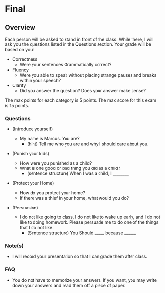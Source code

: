 # Final

## Overview

Each person will be asked to stand in front of the class. While there, I will ask you the questions listed in the Questions section. Your grade will be based on your

- Correctness
	+ Were your sentences Grammatically correct?
- Fluency
	+ Were you able to speak without placing strange pauses and breaks within your speech?
- Clarity
	+ Did you answer the question? Does your answer make sense?

The max points for each category is 5 points. The max score for this exam is 15 points.

### Questions

- (Introduce yourself)
	+ My name is Marcus. You are?
		* (hint) Tell me who you are and why I should care about you.

- (Punish your kids)
	+ How were you punished as a child?
	+ What is one good or bad thing you did as a child? 
		+ (sentence structure) When I was a child, I ________ 
		
- (Protect your Home)
	+ How do you protect your home?
	+ If there was a thief in your home, what would you do?

- (Persuasion)
	+ I do not like going to class, I do not like to wake up early, and I do not like to doing homework. Please persuade me to do one of the things that I do not like.
		+ (Sentence structure) You Should _____ because ______
		

### Note(s)

- I will record your presentation so that I can grade them after class.

### FAQ

- You do not have to memorize your answers. If you want, you may write down your answers and read them off a piece of paper.